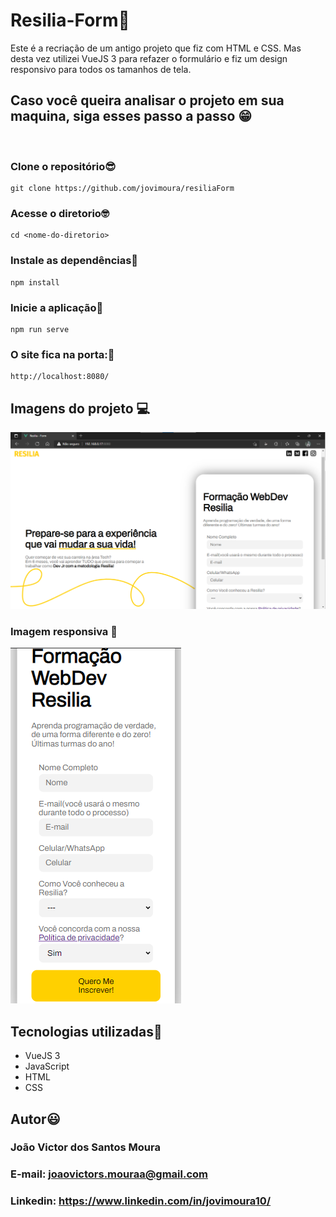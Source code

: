 # Resilia-Form🚀

Este é a recriação de um antigo projeto que fiz com HTML e CSS.
Mas desta vez utilizei VueJS 3 para refazer o formulário e fiz um design responsivo para todos os tamanhos de tela.

## Caso você queira analisar o projeto em sua maquina, siga esses passo a passo 😁

<br>

### Clone o repositório😎

```
git clone https://github.com/jovimoura/resiliaForm
```

### Acesse o diretorio🤓

```
cd <nome-do-diretorio>
```
### Instale as dependências🤠
```
npm install
```
### Inicie a aplicação🤩
```
npm run serve
```

### O site fica na porta:🤗

```
http://localhost:8080/
```

## Imagens do projeto 💻

<img src='./src/assets/resiliaForm.png'>

### Imagem responsiva 📱

<img src='./src/assets/resiliaFormResponsivo.png'>

## Tecnologias utilizadas🦉

<ul>
    <li>VueJS 3</li>
    <li>JavaScript</li>
    <li>HTML</li>
    <li>CSS</li>
</ul>

## Autor😃

### João Victor dos Santos Moura
### E-mail: joaovictors.mouraa@gmail.com
### Linkedin: https://www.linkedin.com/in/jovimoura10/
